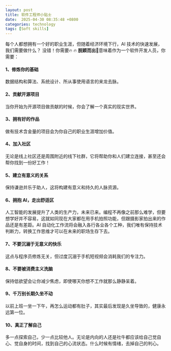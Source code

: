 ```yaml
---
layout: post
title: 软件工程师小贴士
date:  2025-04-30 08:35:48 +0800
categories: technology
tags: [Soft skills]
---
```

每个人都想拥有一个好的职业生涯，但随着经济环境下行，AI 技术的快速发展，我们需要做什么？
没错！你需要🔥 🔥 **脱颖而出**💯意味着作为一个软件开发人员，你需要：

#### 1、修炼你的基础

数据结构和算法、系统设计、所从事使用语言的来龙去脉。

#### 2、贡献开源项目

当你开始为开源项目做贡献的时候，你会了解一个真实的现实世界。

#### 3、拥有好的作品

做有技术含金量的项目会为你自己的职业生涯增加价值。

#### 4、加入社区

无论是线上社区还是周围附近的线下社群，它将帮助你和人们建立连接，甚至还会帮你找到一份好工作！

#### 5、建立有意义的关系

保持谦逊并乐于助人，这将构建有意义和持久的人脉资源。

#### 6、拥抱 AI，走出舒适区

人工智能的发展提升了人类的生产力，未来已来。编程不再像之前那么难学，但要想学好并不容易，这就如同现在大家都在用手机拍照功能，但跟摄影家拍出来的作品还是有差距。AI 自动化工作流将会融入各行各业各个工种，我们唯有保持技术判断力，转换工作思维才可以在未来的职场生存下去。

#### 7、不要沉溺于无意义的快乐

这点与程序员修炼无关，但过度沉溺于手机短视频会消耗我们的专注力。

#### 8、不要被消费主义洗脑

保持低欲望会让你减少焦虑，即使哪天你想不工作就那么静静呆着。

#### 9、千万别长期久坐不动

以前上班一坐一下午，再怎么运动都有肚子，其实最后发现是久坐导致的，健康永远第一位。

#### 10、真正了解自己

多一点探索自己，少一点比较他人。无论是内向的人还是社牛都应该给自己觉自心、觉自身的时间，找到自己的心流状态。什么时候有情绪，去掉自己的判心。

